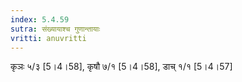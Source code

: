 ```yaml
---
index: 5.4.59
sutra: संख्यायाश्च गुणान्तायाः
vritti: anuvritti
---
```


कृञः ५/३ [5।4।58], कृषौ  ७/१ [5।4।58], डाच्  १/१ [5।4।57]